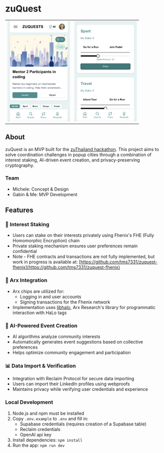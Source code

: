# zuQuest

<table>
  <tr>
    <td><img src="readme-assets/zq1.png" alt="App Screenshot 1" width="200" /></td>
    <td><img src="readme-assets/zq2.png" alt="App Screenshot 2" width="200" /></td>
  </tr>
</table>

## About

zuQuest is an MVP built for the [zuThailand hackathon](https://zuthailand.com). This project aims to solve coordination challenges in popup cities through a combination of interest staking, AI-driven event creation, and privacy-preserving cryptography.

### Team
- Michele: Concept & Design
- Gabin & Me: MVP Development

## Features

### 🎯 Interest Staking
- Users can stake on their interests privately using Fhenix's FHE (Fully Homomorphic Encryption) chain
- Private staking mechanism ensures user preferences remain confidential
- Note - FHE contracts and transactions are not fully implemented, but work in progress is available at: [https://github.com/tms7331/zuquest-fhenix](https://github.com/tms7331/zuquest-fhenix)

### 🔐 Arx Integration
- Arx chips are utilized for:
  - Logging in and user accounts
  - Signing transactions for the Fhenix network
- Implementation uses [libhalo](https://github.com/arx-research/libhalo), Arx Research's library for programmatic interaction with HaLo tags


### 🤖 AI-Powered Event Creation
- AI algorithms analyze community interests
- Automatically generates event suggestions based on collective preferences
- Helps optimize community engagement and participation

### 📊 Data Import & Verification
- Integration with Reclaim Protocol for secure data importing
- Users can import their LinkedIn profiles using webproofs
- Maintains privacy while verifying user credentials and experience

### Local Development
1. Node.js and npm must be installed
2. Copy `.env.example` to `.env` and fill in:
   - Supabase credentials (requires creation of a Supabase table)
   - Reclaim credentials
   - OpenAI api key
3. Install dependencies: `npm install`
4. Run the app: `npm run dev`
